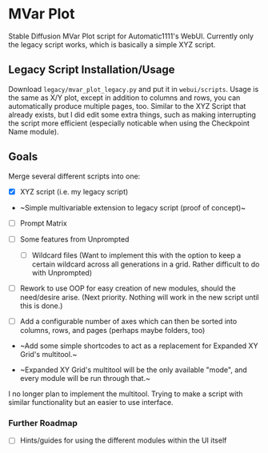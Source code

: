 # MVar Plot
Stable Diffusion MVar Plot script for Automatic1111's WebUI. Currently only the legacy script works, which is basically a simple XYZ script.

## Legacy Script Installation/Usage
Download `legacy/mvar_plot_legacy.py` and put it in `webui/scripts`.
Usage is the same as X/Y plot, except in addition to columns and rows, you can automatically produce multiple pages, too. Similar to the XYZ Script that already exists, but I did edit some extra things, such as making interrupting the script more efficient (especially noticable when using the Checkpoint Name module).

## Goals
Merge several different scripts into one:
- [x] XYZ script (i.e. my legacy script)
- ~Simple multivariable extension to legacy script (proof of concept)~
- [ ] Prompt Matrix
- [ ] Some features from Unprompted
    - [ ] Wildcard files (Want to implement this with the option to keep a certain wildcard across all generations in a grid. Rather difficult to do with Unprompted)

- [ ] Rework to use OOP for easy creation of new modules, should the need/desire arise. (Next priority. Nothing will work in the new script until this is done.)

- [ ] Add a configurable number of axes which can then be sorted into columns, rows, and pages (perhaps maybe folders, too)

- ~Add some simple shortcodes to act as a replacement for Expanded XY Grid's multitool.~

- ~Expanded XY Grid's multitool will be the only available "mode", and every module will be run through that.~

I no longer plan to implement the multitool. Trying to make a script with similar functionality but an easier to use interface.

### Further Roadmap
- [ ] Hints/guides for using the different modules within the UI itself

